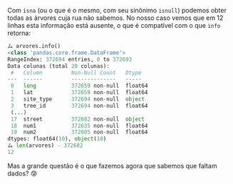Com `isna` (ou o que é o mesmo, com seu sinônimo `isnull`) podemos obter todas as árvores cuja rua não sabemos. No nosso caso vemos que em 12 linhas esta informação está ausente, o que é compatível com o que `info` retorna:

```python
ム arvores.info()
<class 'pandas.core.frame.DataFrame'>
RangeIndex: 372694 entries, 0 to 372693
Data colunas (total 20 colunas):
 #   Column         Non-Null Count   Dtype  
---  ------         --------------   -----  
 0   long           372659 non-null  float64
 1   lat            372659 non-null  float64
 2   site_type      372694 non-null  object
 3   tree_id        372694 non-null  float64
 (...)
 17  street         372682 non-null  object
 18  num1           372635 non-null  float64
 19  num2           372605 non-null  float64
dtypes: float64(10), object(10)
ム len(arvores) - 372682
12
```

Mas a grande questão é o que fazemos agora que sabemos que faltam dados? 😰
